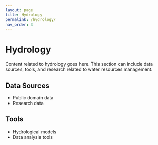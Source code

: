 ```yaml
---
layout: page
title: Hydrology
permalink: /hydrology/
nav_order: 3
---
```


# Hydrology

Content related to hydrology goes here. This section can include data sources, tools, and research related to water resources management.

## Data Sources

- Public domain data
- Research data

## Tools

- Hydrological models
- Data analysis tools